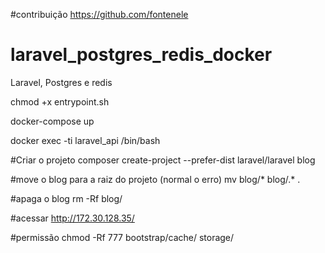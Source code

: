 #contribuição https://github.com/fontenele
# laravel_postgres_redis_docker
Laravel, Postgres e redis

chmod +x entrypoint.sh

docker-compose up

docker exec -ti laravel_api /bin/bash

#Criar o projeto composer create-project --prefer-dist laravel/laravel blog

#move o blog para a raiz do projeto (normal o erro) mv blog/* blog/.* .

#apaga o blog rm -Rf blog/

#acessar http://172.30.128.35/

#permissão chmod -Rf 777 bootstrap/cache/ storage/

